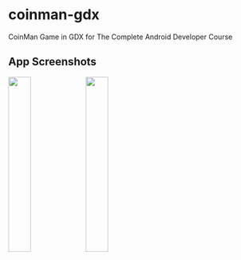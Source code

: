 # coinman-gdx
CoinMan Game in GDX for The Complete Android Developer Course

## App Screenshots

<img src="https://user-images.githubusercontent.com/33599053/82338983-d058c980-99ed-11ea-8627-f753f79df1ff.png" width=30% height=30%> 

<img src="https://user-images.githubusercontent.com/33599053/82339032-de0e4f00-99ed-11ea-82ea-5e5ac94523f3.png" width=30% height=30%> 
